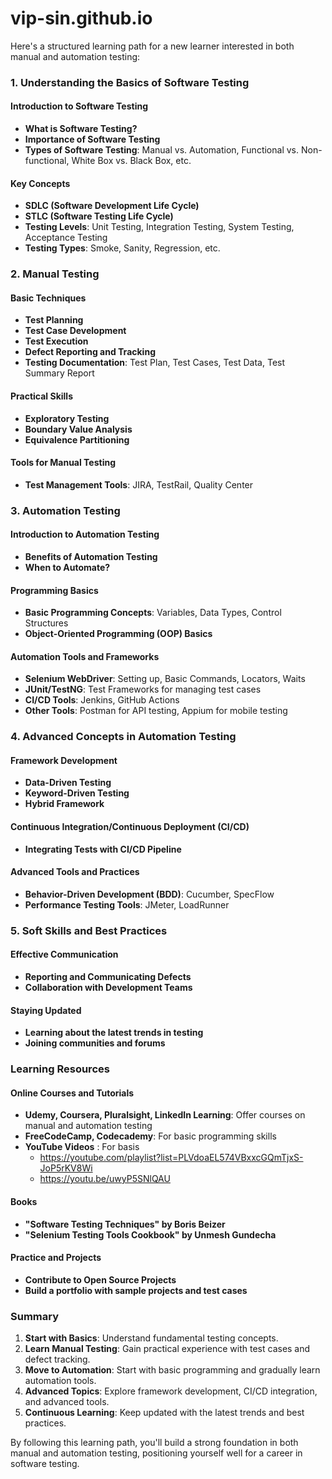 # vip-sin.github.io
Here's a structured learning path for a new learner interested in both manual and automation testing:

### 1. Understanding the Basics of Software Testing

#### Introduction to Software Testing
- **What is Software Testing?**
- **Importance of Software Testing**
- **Types of Software Testing**: Manual vs. Automation, Functional vs. Non-functional, White Box vs. Black Box, etc.

#### Key Concepts
- **SDLC (Software Development Life Cycle)**
- **STLC (Software Testing Life Cycle)**
- **Testing Levels**: Unit Testing, Integration Testing, System Testing, Acceptance Testing
- **Testing Types**: Smoke, Sanity, Regression, etc.

### 2. Manual Testing

#### Basic Techniques
- **Test Planning**
- **Test Case Development**
- **Test Execution**
- **Defect Reporting and Tracking**
- **Testing Documentation**: Test Plan, Test Cases, Test Data, Test Summary Report

#### Practical Skills
- **Exploratory Testing**
- **Boundary Value Analysis**
- **Equivalence Partitioning**

#### Tools for Manual Testing
- **Test Management Tools**: JIRA, TestRail, Quality Center

### 3. Automation Testing

#### Introduction to Automation Testing
- **Benefits of Automation Testing**
- **When to Automate?**

#### Programming Basics
- **Basic Programming Concepts**: Variables, Data Types, Control Structures
- **Object-Oriented Programming (OOP) Basics**

#### Automation Tools and Frameworks
- **Selenium WebDriver**: Setting up, Basic Commands, Locators, Waits
- **JUnit/TestNG**: Test Frameworks for managing test cases
- **CI/CD Tools**: Jenkins, GitHub Actions
- **Other Tools**: Postman for API testing, Appium for mobile testing

### 4. Advanced Concepts in Automation Testing

#### Framework Development
- **Data-Driven Testing**
- **Keyword-Driven Testing**
- **Hybrid Framework**

#### Continuous Integration/Continuous Deployment (CI/CD)
- **Integrating Tests with CI/CD Pipeline**

#### Advanced Tools and Practices
- **Behavior-Driven Development (BDD)**: Cucumber, SpecFlow
- **Performance Testing Tools**: JMeter, LoadRunner

### 5. Soft Skills and Best Practices

#### Effective Communication
- **Reporting and Communicating Defects**
- **Collaboration with Development Teams**

#### Staying Updated
- **Learning about the latest trends in testing**
- **Joining communities and forums**

### Learning Resources

#### Online Courses and Tutorials
- **Udemy, Coursera, Pluralsight, LinkedIn Learning**: Offer courses on manual and automation testing
- **FreeCodeCamp, Codecademy**: For basic programming skills
- **YouTube Videos** : For basis
  - https://youtube.com/playlist?list=PLVdoaEL574VBxxcGQmTjxS-JoP5rKV8Wi
  - https://youtu.be/uwyP5SNlQAU
  
#### Books
- **"Software Testing Techniques" by Boris Beizer**
- **"Selenium Testing Tools Cookbook" by Unmesh Gundecha**

#### Practice and Projects
- **Contribute to Open Source Projects**
- **Build a portfolio with sample projects and test cases**

### Summary
1. **Start with Basics**: Understand fundamental testing concepts.
2. **Learn Manual Testing**: Gain practical experience with test cases and defect tracking.
3. **Move to Automation**: Start with basic programming and gradually learn automation tools.
4. **Advanced Topics**: Explore framework development, CI/CD integration, and advanced tools.
5. **Continuous Learning**: Keep updated with the latest trends and best practices.

By following this learning path, you'll build a strong foundation in both manual and automation testing, positioning yourself well for a career in software testing.
